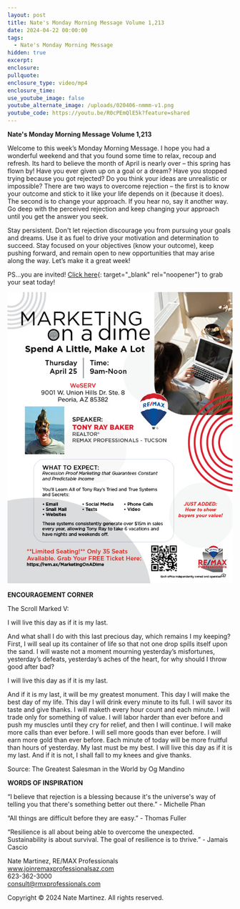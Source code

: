 ```yaml
---
layout: post
title: Nate's Monday Morning Message Volume 1,213
date: 2024-04-22 00:00:00
tags:
  - Nate's Monday Morning Message
hidden: true
excerpt:
enclosure:
pullquote:
enclosure_type: video/mp4
enclosure_time:
use_youtube_image: false
youtube_alternate_image: /uploads/020406-nmmm-v1.png
youtube_code: https://youtu.be/R0cPEmQlE5k?feature=shared
---
```

**Nate's Monday Morning Message Volume 1,213**

Welcome to this week’s Monday Morning Message. I hope you had a wonderful weekend and that you found some time to relax, recoup and refresh. Its hard to believe the month of April is nearly over – this spring has flown by! Have you ever given up on a goal or a dream? Have you stopped trying because you got rejected? Do you think your ideas are unrealistic or impossible? There are two ways to overcome rejection – the first is to know your outcome and stick to it like your life depends on it (because it does). The second is to change your approach. If you hear no, say it another way. Go deep with the perceived rejection and keep changing your approach until you get the answer you seek.

Stay persistent. Don't let rejection discourage you from pursuing your goals and dreams. Use it as fuel to drive your motivation and determination to succeed. Stay focused on your objectives (know your outcome), keep pushing forward, and remain open to new opportunities that may arise along the way. Let’s make it a great week!

PS…you are invited! [Click here](https://www.eventbrite.com/e/marketing-on-a-dime-tickets-873003516017?aff=oddtdtcreator){: target="_blank" rel="noopener"} to grab your seat today!

![](/uploads/marketing-on-a-dime-class-flyer-24-04-v4.jpg)

**ENCOURAGEMENT CORNER**&nbsp;

The Scroll Marked V:

I will live this day as if it is my last.

And what shall I do with this last precious day, which remains I my keeping? First, I will seal up its container of life so that not one drop spills itself upon the sand. I will waste not a moment mourning yesterday’s misfortunes, yesterday’s defeats, yesterday’s aches of the heart, for why should I throw good after bad?

I will live this day as if it is my last.

And if it is my last, it will be my greatest monument. This day I will make the best day of my life. This day I will drink every minute to its full. I will savor its taste and give thanks. I will maketh every hour count and each minute. I will trade only for something of value. I will labor harder than ever before and push my muscles until they cry for relief, and then I will continue. I will make more calls than ever before. I will sell more goods than ever before. I will earn more gold than ever before. Each minute of today will be more fruitful than hours of yesterday. My last must be my best. I will live this day as if it is my last. And if it is not, I shall fall to my knees and give thanks.

Source: The Greatest Salesman in the World by Og Mandino

**WORDS OF INSPIRATION**

“I believe that rejection is a blessing because it's the universe's way of telling you that there's something better out there.” - Michelle Phan

“All things are difficult before they are easy.” - Thomas Fuller

“Resilience is all about being able to overcome the unexpected. Sustainability is about survival. The goal of resilience is to thrive.” - Jamais Cascio<br>

Nate Martinez, RE/MAX Professionals<br>www.joinremaxprofessionalsaz.com<br>623-362-3000<br>consult@rmxprofessionals.com

Copyright © 2024 Nate Martinez. All rights reserved.